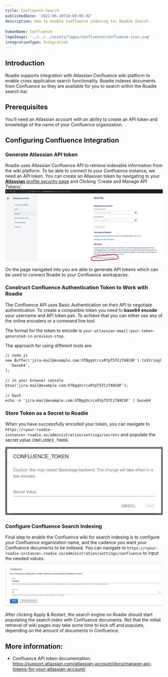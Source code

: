 ```yaml
---
title: Confluence Search
publishedDate: '2022-06-30T10:00:00.0Z'
description: How to enable Confluence indexing for Roadie Search

humanName: Confluence
logoImage: '../../../assets/logos/confluence/confluence-icon.svg'
integrationType: Integration
---
```


## Introduction

Roadie supports integration with Atlassian Confluence wiki platform to enable cross application search functionality. Roadie indexes documents from Confluence so they are available for you to search within the Roadie search bar. 


## Prerequisites

You'll need an Atlassian account with an ability to create an API token and knowledge of the name of your Confluence organization.

## Configuring Confluence Integration

### Generate Atlassian API token

Roadie uses Atlassian Confluence API to retrieve indexable information from the wiki platform. To be able to connect to your Confluence instance, we need an API token. 
You can create an Atlassian token by navigating to your [**Atlassian** profile security page](https://id.atlassian.com/manage-profile/security) and Clicking 'Create and Manage API Tokens'.
![Creating an Atlassian token](./confluence_api_token_generation.png)


On the page navigated into you are able to generate API tokens which can be used to connect Roadie to your Confluence workspaces.


### Construct Confluence Authentication Token to Work with Roadie

The Confluence API uses Basic Authentication on their API to negotiate authentication. To create a compatible token you need to **base64 encode** your username and API token pair. To achieve that you can either use any of the online encoders or a command line tool. 

The format for the token to encode is `your-atlassian-email:your-token-generated-in-previous-step`.

The approach for using different tools are:
```
// node.js
new Buffer('jira-mail@example.com:hTBgqVcrcxRYpT5TCzTA9C0F').toString(
  'base64',
);

// in your browser console
btoa('jira-mail@example.com:hTBgqVcrcxRYpT5TCzTA9C0F');

// bash
echo -n 'jira-mail@example.com:hTBgqVcrcxRYpT5TCzTA9C0F' | base64
```


### Store Token as a Secret to Roadie

When you have successfully encoded your token, you can navigate to `https://<your-roadie-instance>.roadie.so/administration/settings/secrets` and populate the secret value `CONFLUENCE_TOKEN`.

![Confluence Secret Token Screen](./confluence_secret.png)

### Configure Confluence Search Indexing

Final step to enable the Confluence wiki for search indexing is to configure your Confluence organization name, and the cadence you want your Confluence documents to be indexed. You can navigate to `https://<your-roadie-instance>.roadie.so/administration/settings/confluence` to input the needed values. 
![Confluence Search Indexing Configuration](./confluence_settings.png)

After clicking Apply & Restart, the search engine on Roadie should start populating the search index with Confluence documents. Not that the initial retrieval of wiki pages may take some time to kick off and populate, depending on the amount of documents in Confluence.


## More information:

* Confluence API token documentation: https://support.atlassian.com/atlassian-account/docs/manage-api-tokens-for-your-atlassian-account/
